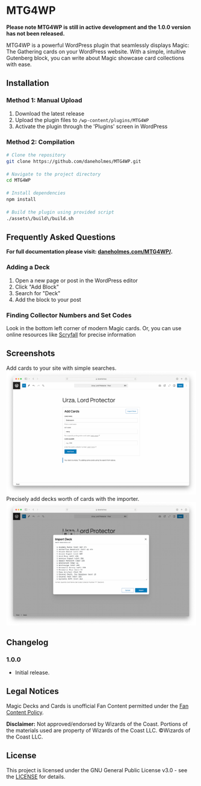 # MTG4WP

**Please note MTG4WP is still in active development and the 1.0.0 version has not been released.**

MTG4WP is a powerful WordPress plugin that seamlessly displays Magic: The Gathering cards on your WordPress website. With a simple, intuitive Gutenberg block, you can write about Magic showcase card collections with ease.

## Installation

### Method 1: Manual Upload
1. Download the latest release
2. Upload the plugin files to `/wp-content/plugins/MTG4WP`
3. Activate the plugin through the 'Plugins' screen in WordPress

### Method 2: Compilation
```zsh
# Clone the repository
git clone https://github.com/daneholmes/MTG4WP.git

# Navigate to the project directory
cd MTG4WP

# Install dependencies
npm install

# Build the plugin using provided script
./assets\/build\/build.sh
```

## Frequently Asked Questions

**For full documentation please visit: [daneholmes.com/MTG4WP/](https://daneholmes.com/MTG4WP/).**

### Adding a Deck
1. Open a new page or post in the WordPress editor
2. Click "Add Block"
3. Search for "Deck"
4. Add the block to your post

### Finding Collector Numbers and Set Codes
Look in the bottom left corner of modern Magic cards. Or, you can use online resources like [Scryfall](https://scryfall.com) for precise information

## Screenshots
Add cards to your site with simple searches.
![image](assets/images/screenshot-1.png)
Precisely add decks worth of cards with the importer.
![image](assets/images/screenshot-2.png)

## Changelog

### 1.0.0
- Initial release.

## Legal Notices

Magic Decks and Cards is unofficial Fan Content permitted under the [Fan Content Policy](https://company.wizards.com/en/legal/fancontentpolicy). 

**Disclaimer:** Not approved/endorsed by Wizards of the Coast. Portions of the materials used are property of Wizards of the Coast LLC. ©Wizards of the Coast LLC.

## License

This project is licensed under the GNU General Public License v3.0 - see the [LICENSE](https://www.gnu.org/licenses/gpl-3.0.html) for details.
